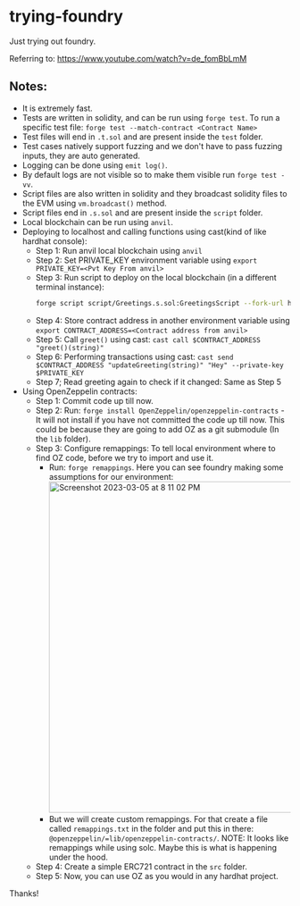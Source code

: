 # trying-foundry

Just trying out foundry.

Referring to: https://www.youtube.com/watch?v=de_fomBbLmM

## Notes:
- It is extremely fast.
- Tests are written in solidity, and can be run using `forge test`. To run a specific test file: `forge test --match-contract <Contract Name>`
- Test files will end in `.t.sol` and are present inside the `test` folder.
- Test cases natively support fuzzing and we don't have to pass fuzzing inputs, they are auto generated.
- Logging can be done using `emit log()`.
- By default logs are not visible so to make them visible run `forge test -vv`.
- Script files are also written in solidity and they broadcast solidity files to the EVM using `vm.broadcast()` method.
- Script files end in `.s.sol` and are present inside the `script` folder.
- Local blockchain can be run using `anvil`.
- Deploying to localhost and calling functions using cast(kind of like hardhat console):
    - Step 1: Run anvil local blockchain using `anvil`
    - Step 2: Set PRIVATE_KEY environment variable using `export PRIVATE_KEY=<Pvt Key From anvil>`
    - Step 3: Run script to deploy on the local blockchain (in a different terminal instance):
        ```bash
        forge script script/Greetings.s.sol:GreetingsScript --fork-url http://localhost:8545 --private-key $PRIVATE_KEY --broadcast
        ```
    - Step 4: Store contract address in another environment variable using `export CONTRACT_ADDRESS=<Contract address from anvil>`
    - Step 5: Call `greet()` using cast: `cast call $CONTRACT_ADDRESS "greet()(string)"`
    - Step 6: Performing transactions using cast: `cast send $CONTRACT_ADDRESS "updateGreeting(string)" "Hey" --private-key $PRIVATE_KEY`
    - Step 7; Read greeting again to check if it changed: Same as Step 5
- Using OpenZeppelin contracts: 
    - Step 1: Commit code up till now.
    - Step 2: Run: `forge install OpenZeppelin/openzeppelin-contracts` - It will not install if you have not committed the code up till now. This could be because they are going to add OZ as a git submodule (In the `lib` folder).
    - Step 3: Configure remappings: To tell local environment where to find OZ code, before we try to import and use it.
        - Run: `forge remappings`. Here you can see foundry making some assumptions for our environment:
            <img width="593" alt="Screenshot 2023-03-05 at 8 11 02 PM" src="https://user-images.githubusercontent.com/71545386/222968563-756a2b8c-7fcc-4adf-afc2-f6f97711c294.png">
        - But we will create custom remappings. For that create a file called `remappings.txt` in the folder and put this in there: `@openzeppelin/=lib/openzeppelin-contracts/`. NOTE: It looks like remappings while using solc. Maybe this is what is happening under the hood.
    - Step 4: Create a simple ERC721 contract in the `src` folder. 
    - Step 5: Now, you can use OZ as you would in any hardhat project.


Thanks!
